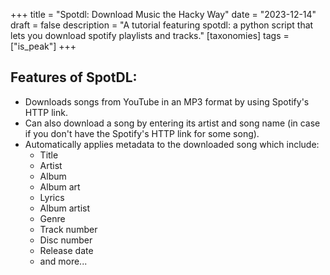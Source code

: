 +++
title = "Spotdl: Download Music the Hacky Way"
date = "2023-12-14"
draft = false
description = "A tutorial featuring spotdl: a python script that lets you download spotify playlists and tracks."
[taxonomies]
tags = ["is_peak"]
+++

## Features of SpotDL:
* Downloads songs from YouTube in an MP3 format by using Spotify's HTTP link.
* Can also download a song by entering its artist and song name (in case if you don't have the Spotify's HTTP link for some song).
* Automatically applies metadata to the downloaded song which include:
  * Title
  * Artist
  * Album
  * Album art
  * Lyrics
  * Album artist
  * Genre
  * Track number
  * Disc number
  * Release date
  * and more...
